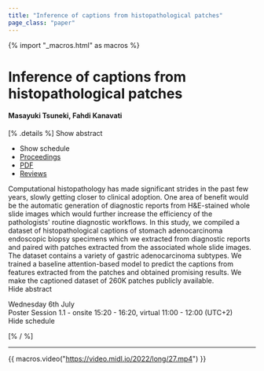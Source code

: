 ```yaml
---
title: "Inference of captions from histopathological patches"
page_class: "paper"
---
```


{% import "_macros.html" as macros %}

# Inference of captions from histopathological patches

#### Masayuki Tsuneki, Fahdi Kanavati

[% .details %]
<a class="toggle_visibility" data-selector=".abstract" data-level="3">Show abstract</a>
- <a class="toggle_visibility" data-selector=".schedule" data-level="3">Show schedule</a>
- <a href="">Proceedings</a>
- <a href="https://openreview.net/pdf?id=9gKn7SDb83v">PDF</a>
- <a href="https://openreview.net/forum?id=9gKn7SDb83v">Reviews</a>

<p>
    <span class="abstract">
        Computational histopathology has made significant strides in the past few years, slowly getting closer to clinical adoption. One area of benefit would be the automatic generation of diagnostic reports from H&E-stained whole slide images which would further increase the efficiency of the pathologists' routine diagnostic workflows. In this study, we compiled a dataset of histopathological captions of stomach adenocarcinoma endoscopic biopsy specimens which we extracted from diagnostic reports and paired with patches extracted from the associated whole slide images. The dataset contains a variety of gastric adenocarcinoma subtypes. We trained a baseline attention-based model to predict the captions from features extracted from the patches and obtained promising results. We make the captioned dataset of 260K patches publicly available.
        <br>
        <span class="actions"><a class="toggle_visibility" data-level="2">Hide abstract</a></span>
    </span>
</p>

<p>
    <span class="schedule">
        Wednesday 6th July<br>Poster Session 1.1 - onsite 15:20 - 16:20, virtual 11:00 - 12:00 (UTC+2)
        <br>
        <span class="actions"><a class="toggle_visibility" data-level="2">Hide schedule</a></span>
    </span>
</p>

[% / %]


---
{{ macros.video("https://video.midl.io/2022/long/27.mp4") }}

